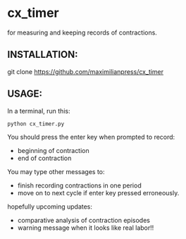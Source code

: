 # cx_timer
for measuring and keeping records of contractions.

## INSTALLATION:
git clone https://github.com/maximilianpress/cx_timer

## USAGE:

In a terminal, run this:

```
python cx_timer.py
```

You should press the enter key when prompted to record:

* beginning of contraction
* end of contraction

You may type other messages to:

* finish recording contractions in one period
* move on to next cycle if enter key pressed erroneously.

hopefully upcoming updates:

* comparative analysis of contraction episodes
* warning message when it looks like real labor!!


